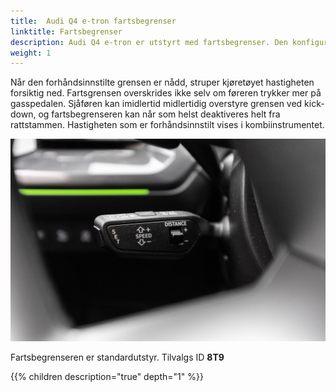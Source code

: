 ```yaml
---
title:  Audi Q4 e-tron fartsbegrenser
linktitle: Fartsbegrenser
description: Audi Q4 e-tron er utstyrt med fartsbegrenser. Den konfigurerbare fartsbegrenseren begrenser kjørehastigheten til en verdi satt av sjåføren innenfor hastighetsområdet 30 til 250 km/t (18,6 til 155,3 mph) – noe som er svært nyttig innenfor bygrenser eller byggesoner, for eksempel.
weight: 1
---
```


Når den forhåndsinnstilte grensen er nådd, struper kjøretøyet hastigheten forsiktig ned. Fartsgrensen overskrides ikke selv om føreren trykker mer på gasspedalen. Sjåføren kan imidlertid midlertidig overstyre grensen ved kick-down, og fartsbegrenseren kan når som helst deaktiveres helt fra rattstammen. Hastigheten som er forhåndsinnstilt vises i kombiinstrumentet.

![Speed](speedlimiterhandle.jpg "Fartsbegrenseren kontrolleres fra toppen av cruisekontroll hendelen eller fra MMI.")

Fartsbegrenseren er standardutstyr. Tilvalgs ID **8T9**

{{% children description="true" depth="1" %}}
